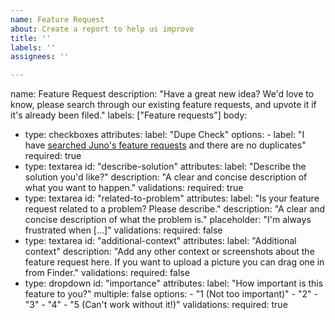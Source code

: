 ```yaml
---
name: Feature Request
about: Create a report to help us improve
title: ''
labels: ''
assignees: ''

---
```


name: Feature Request
description: "Have a great new idea? We'd love to know, please search through our existing feature requests, and upvote it if it's already been filed."
labels: ["Feature requests"]
body:
  - type: checkboxes
    attributes:
      label: "Dupe Check"
      options:
        - label: "I have [searched Juno's feature requests](https://github.com/juno-fx/report/issues?q=is%3Aopen+is%3Aissue+label%3A%22Feature+Request%22) and there are no duplicates"
          required: true
  - type: textarea
    id: "describe-solution"
    attributes:
      label: "Describe the solution you'd like?"
      description: "A clear and concise description of what you want to happen."
    validations:
      required: true
  - type: textarea
    id: "related-to-problem"
    attributes:
      label: "Is your feature request related to a problem? Please describe."
      description: "A clear and concise description of what the problem is."
      placeholder: "I'm always frustrated when [...]"
    validations:
      required: false
  - type: textarea
    id: "additional-context"
    attributes:
      label: "Additional context"
      description: "Add any other context or screenshots about the feature request here. If you want to upload a picture you can drag one in from Finder."
    validations:
      required: false
  - type: dropdown
    id: "importance"
    attributes:
      label: "How important is this feature to you?"
      multiple: false
      options:
        - "1 (Not too important)"
        - "2"
        - "3"
        - "4"
        - "5 (Can't work without it!)"
    validations:
      required: true
